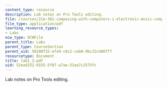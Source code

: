 ```yaml
---
content_type: resource
description: Lab notes on Pro Tools editing.
file: /courses/21m-361-composing-with-computers-i-electronic-music-composition-spring-2008/52ead252d1555f87a7ae51ea7c2575fc_lab1_3.pdf
file_type: application/pdf
learning_resource_types:
- Labs
ocw_type: OCWFile
parent_title: Labs
parent_type: CourseSection
parent_uid: 50280f32-efe9-c0c2-ceb0-9bc32c486ff7
resourcetype: Document
title: lab1_3.pdf
uid: 52ead252-d155-5f87-a7ae-51ea7c2575fc
---
```

Lab notes on Pro Tools editing.

